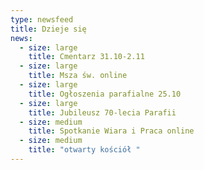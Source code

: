 ```yaml
---
type: newsfeed
title: Dzieje się
news:
  - size: large
    title: Cmentarz 31.10-2.11
  - size: large
    title: Msza św. online
  - size: large
    title: Ogłoszenia parafialne 25.10
  - size: large
    title: Jubileusz 70-lecia Parafii
  - size: medium
    title: Spotkanie Wiara i Praca online
  - size: medium
    title: "otwarty kościół "
---
```


